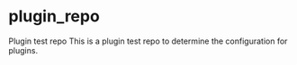 plugin_repo
===========

Plugin test repo
This is a plugin test repo to determine the configuration for plugins.
